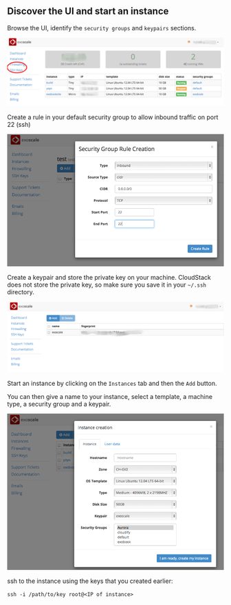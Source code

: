 Discover the UI and start an instance 
-------------------------------------
 
Browse the UI, identify the `security groups` and `keypairs` sections.

![Sec Group and Key Pair](../images/secgkeys.png)

Create a rule in your default security group to allow inbound traffic on port 22 (ssh)

![Security Group ssh rule](../images/secgssh.png)

Create a keypair and store the private key on your machine. CloudStack does not store the private key, so make sure you save it in your `~/.ssh` directory.

![Key Pairs](../images/keypairs.png)

Start an instance by clicking on the `Instances` tab and then the `Add` button.

You can then give a name to your instance, select a template, a machine type, a security group and a keypair.

![Add Instance](../images/addinstance.png)

ssh to the instance using the keys that you created earlier:

    ssh -i /path/to/key root@<IP of instance>


